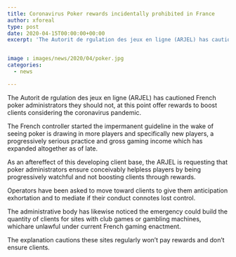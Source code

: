 ```yaml
---
title: Coronavirus Poker rewards incidentally prohibited in France
author: xforeal 
type: post
date: 2020-04-15T00:00:00+00:00
excerpt: 'The Autorit de rgulation des jeux en ligne (ARJEL) has cautioned French poker administrators they should not, at this point offer rewards to boost clients considering the coronavirus pandemic '


image : images/news/2020/04/poker.jpg
categories:
  - news

---
```

The Autorit de rgulation des jeux en ligne (ARJEL) has cautioned French poker administrators they should not, at this point offer rewards to boost clients considering the coronavirus pandemic. 

The French controller started the impermanent guideline in the wake of seeing poker is drawing in more players and specifically new players, a progressively serious practice and gross gaming income which has expanded altogether as of late. 

As an aftereffect of this developing client base, the ARJEL is requesting that poker administrators ensure conceivably helpless players by being progressively watchful and not boosting clients through rewards. 

Operators have been asked to move toward clients to give them anticipation exhortation and to mediate if their conduct connotes lost control. 

The administrative body has likewise noticed the emergency could build the quantity of clients for sites with club games or gambling machines, whichare unlawful under current French gaming enactment. 

The explanation cautions these sites regularly won&#8217;t pay rewards and don&#8217;t ensure clients.